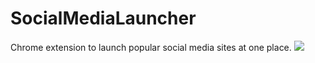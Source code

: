 # SocialMediaLauncher
Chrome extension to launch popular social media sites at one place.
<img src="ss">
